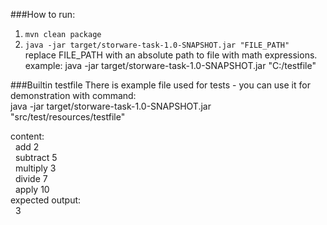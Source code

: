 ###How to run:
1. `mvn clean package`
2. `java -jar target/storware-task-1.0-SNAPSHOT.jar "FILE_PATH"`  
replace FILE_PATH with an absolute path to file with math expressions.  
example: java -jar target/storware-task-1.0-SNAPSHOT.jar "C:/testfile"

###Builtin testfile
There is example file used for tests - you can use it for demonstration with command:  
java -jar target/storware-task-1.0-SNAPSHOT.jar "src/test/resources/testfile"  

content:  
&nbsp;&nbsp;add 2  
&nbsp;&nbsp;subtract 5  
&nbsp;&nbsp;multiply 3  
&nbsp;&nbsp;divide 7  
&nbsp;&nbsp;apply 10  
expected output:  
&nbsp;&nbsp;3